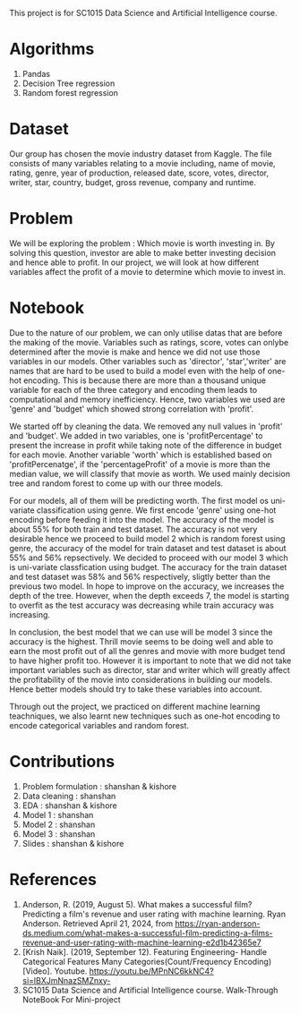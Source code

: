 This project is for SC1015 Data Science and Artificial Intelligence course.

# Algorithms
1) Pandas                                                                                                                                                                     
2) Decision Tree regression
4) Random forest regression

# Dataset
Our group has chosen the movie industry dataset from Kaggle. The file consists of many variables relating to a movie including, name of movie, rating, genre, year of production, released date, score, votes, director, writer, star, country, budget, gross revenue, company and runtime.

# Problem
We will be exploring the problem : Which movie is worth investing in. By solving this question, investor are able to make better investing decision and hence able to profit. In our project, we will look at how different variables affect the profit of a movie to determine which movie to invest in.

# Notebook
Due to the nature of our problem, we can only utilise datas that are before the making of the movie. Variables such as ratings, score, votes can onlybe determined after the movie is make and hence we did not use those variables in our models. Other variables such as 'director', 'star','writer' are names that are hard to be used to build a model even with the help of one-hot encoding. This is because there are more than a thousand unique variable for each of the three category and encoding them leads to computational and memory inefficiency. Hence, two variables we used are 'genre' and 'budget' which showed strong correlation with 'profit'.

We started off by cleaning the data. We removed any null values in 'profit' and 'budget'. We added in two variables, one is 'profitPercentage' to present the increase in profit while taking note of the difference in budget for each movie. Another variable 'worth' which is established based on 'profitPercenatge', if the 'percentageProfit' of a movie is more than the median value, we will classify that movie as worth. We used mainly decision tree and random forest to come up with our three models.

For our models, all of them will be predicting worth. The first model os uni-variate classification using genre. We first encode 'genre' using one-hot encoding before feeding it into the model. The accuracy of the model is about 55% for both train and test dataset. The accuracy is not very desirable hence we proceed to build model 2 which is random forest using genre, the accuracy of the model for train dataset and test dataset is about 55% and 56% repsectively. We decided to proceed with our model 3 which is uni-variate classfication using budget. The accuracy for the train dataset and test dataset was 58% and 56% respectively, sligtly better than the previous two model. In hope to improve on the accuracy, we increases the depth of the tree. However, when the depth exceeds 7, the model is starting to overfit as the test accuracy was decreasing while train accuracy was increasing.

In conclusion, the best model that we can use will be model 3 since the accuracy is the highest. Thrill movie seems to be doing well and able to earn the most profit out of all the genres and movie with more budget tend to have higher profit too. However it is important to note that we did not take important variables such as director, star and writer which will greatly affect the profitability of the movie into considerations in building our models. Hence better models should try to take these variables into account.

Through out the project, we practiced on different machine learning teachniques, we also learnt new techniques such as one-hot encoding to encode categorical variables and random forest.

# Contributions
1) Problem formulation : shanshan & kishore
2) Data cleaning : shanshan
3) EDA : shanshan & kishore
4) Model 1 : shanshan
5) Model 2 : shanshan
5) Model 3 : shanshan
7) Slides : shanshan & kishore

# References
1) Anderson, R. (2019, August 5). What makes a successful film? Predicting a film's revenue and user rating with machine learning. Ryan Anderson. Retrieved April 21, 2024, from https://ryan-anderson-ds.medium.com/what-makes-a-successful-film-predicting-a-films-revenue-and-user-rating-with-machine-learning-e2d1b42365e7
2) [Krish Naik]. (2019, September 12). Featuring Engineering- Handle Categorical Features Many Categories(Count/Frequency Encoding) [Video]. Youtube. https://youtu.be/MPnNC6kkNC4?si=lBXJmNnazSMZnxy-
3) SC1015 Data Science and Artificial Intelligence course. Walk-Through NoteBook For Mini-project 

